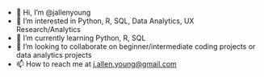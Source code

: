 - 👋 Hi, I’m @jallenyoung
- 👀 I’m interested in Python, R, SQL, Data Analytics, UX Research/Analytics
- 🌱 I’m currently learning Python, R, SQL
- 💞️ I’m looking to collaborate on beginner/intermediate coding projects or data analytics projects
- 📫 How to reach me at j.allen.young@gmail.com

<!---
jallenyoung/jallenyoung is a ✨ special ✨ repository because its `README.md` (this file) appears on your GitHub profile.
You can click the Preview link to take a look at your changes.
--->
